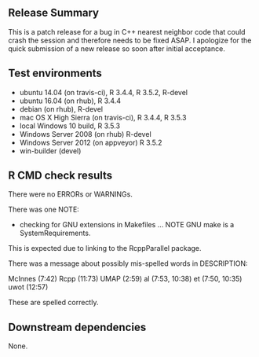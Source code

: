 ## Release Summary

This is a patch release for a bug in C++ nearest neighbor code that could crash
the session and therefore needs to be fixed ASAP. I apologize for the quick
submission of a new release so soon after initial acceptance.

## Test environments

* ubuntu 14.04 (on travis-ci), R 3.4.4, R 3.5.2, R-devel
* ubuntu 16.04 (on rhub), R 3.4.4
* debian (on rhub), R-devel
* mac OS X High Sierra (on travis-ci), R 3.4.4, R 3.5.3
* local Windows 10 build, R 3.5.3
* Windows Server 2008 (on rhub) R-devel
* Windows Server 2012 (on appveyor) R 3.5.2
* win-builder (devel)

## R CMD check results

There were no ERRORs or WARNINGs.

There was one NOTE:

* checking for GNU extensions in Makefiles ... NOTE
GNU make is a SystemRequirements.

This is expected due to linking to the RcppParallel package.

There was a message about possibly mis-spelled words in DESCRIPTION:
  
  McInnes (7:42)
  Rcpp (11:73)
  UMAP (2:59)
  al (7:53, 10:38)
  et (7:50, 10:35)
  uwot (12:57)
     
These are spelled correctly.

## Downstream dependencies

None.
